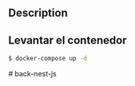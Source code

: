 ## Description

## Levantar el contenedor

```bash
$ docker-compose up -d
```

#   b a c k - n e s t - j s  
 